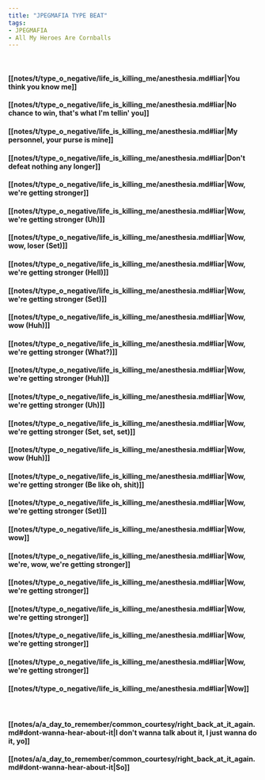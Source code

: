 ```yaml
---
title: "JPEGMAFIA TYPE BEAT"
tags:
- JPEGMAFIA
- All My Heroes Are Cornballs
---
```

&nbsp;
#### [[notes/t/type_o_negative/life_is_killing_me/anesthesia.md#liar|You think you know me]]
#### [[notes/t/type_o_negative/life_is_killing_me/anesthesia.md#liar|No chance to win, that's what I'm tellin' you]]
#### [[notes/t/type_o_negative/life_is_killing_me/anesthesia.md#liar|My personnel, your purse is mine]]
#### [[notes/t/type_o_negative/life_is_killing_me/anesthesia.md#liar|Don't defeat nothing any longer]]
#### [[notes/t/type_o_negative/life_is_killing_me/anesthesia.md#liar|Wow, we're getting stronger]]
#### [[notes/t/type_o_negative/life_is_killing_me/anesthesia.md#liar|Wow, we're getting stronger (Uh)]]
#### [[notes/t/type_o_negative/life_is_killing_me/anesthesia.md#liar|Wow, wow, loser (Set)]]
#### [[notes/t/type_o_negative/life_is_killing_me/anesthesia.md#liar|Wow, we're getting stronger (Hell)]]
#### [[notes/t/type_o_negative/life_is_killing_me/anesthesia.md#liar|Wow, we're getting stronger (Set)]]
#### [[notes/t/type_o_negative/life_is_killing_me/anesthesia.md#liar|Wow, wow (Huh)]]
#### [[notes/t/type_o_negative/life_is_killing_me/anesthesia.md#liar|Wow, we're getting stronger (What?)]]
#### [[notes/t/type_o_negative/life_is_killing_me/anesthesia.md#liar|Wow, we're getting stronger (Huh)]]
#### [[notes/t/type_o_negative/life_is_killing_me/anesthesia.md#liar|Wow, we're getting stronger (Uh)]]
#### [[notes/t/type_o_negative/life_is_killing_me/anesthesia.md#liar|Wow, we're getting stronger (Set, set, set)]]
#### [[notes/t/type_o_negative/life_is_killing_me/anesthesia.md#liar|Wow, wow (Huh)]]
#### [[notes/t/type_o_negative/life_is_killing_me/anesthesia.md#liar|Wow, we're getting stronger (Be like oh, shit)]]
#### [[notes/t/type_o_negative/life_is_killing_me/anesthesia.md#liar|Wow, we're getting stronger (Set)]]
#### [[notes/t/type_o_negative/life_is_killing_me/anesthesia.md#liar|Wow, wow]]
#### [[notes/t/type_o_negative/life_is_killing_me/anesthesia.md#liar|Wow, we're, wow, we're getting stronger]]
#### [[notes/t/type_o_negative/life_is_killing_me/anesthesia.md#liar|Wow, we're getting stronger]]
#### [[notes/t/type_o_negative/life_is_killing_me/anesthesia.md#liar|Wow, we're getting stronger]]
#### [[notes/t/type_o_negative/life_is_killing_me/anesthesia.md#liar|Wow, we're getting stronger]]
#### [[notes/t/type_o_negative/life_is_killing_me/anesthesia.md#liar|Wow, we're getting stronger]]
#### [[notes/t/type_o_negative/life_is_killing_me/anesthesia.md#liar|Wow]]
&nbsp;
#### [[notes/a/a_day_to_remember/common_courtesy/right_back_at_it_again.md#dont-wanna-hear-about-it|I don't wanna talk about it, I just wanna do it, yo]]
#### [[notes/a/a_day_to_remember/common_courtesy/right_back_at_it_again.md#dont-wanna-hear-about-it|So]]
